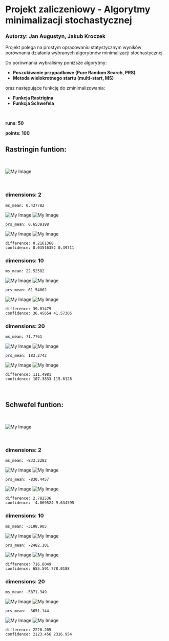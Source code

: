 # Projekt zaliczeniowy - Algorytmy minimalizacji stochastycznej
### Autorzy: Jan Augustyn, Jakub Kroczek

Projekt polega na prostym opracowaniu statystycznym wyników porównania działania wybranych algorytmów minimalizacji stochastycznej.

Do porównania wybraliśmy poniższe algorytmy:
- **Poszukiwanie przypadkowe (Pure Random Search, PRS)**
- **Metoda wielokrotnego startu (multi-start, MS)**

oraz następujące funkcję do zminimalizowania:
- **Funkcja Rastrigina**
- **Funkcja Schwefela**

&nbsp;
&nbsp;

**runs: 50**

**points: 100**

## Rastringin funtion:

&nbsp;

![My Image](images/Rastrigin_function2.png)

&nbsp;

### dimensions: 2
```
ms_mean: 0.437782
```
![My Image](histograms/Rastirgin_2_ms.png)
![My Image](boxplot/Rastirgin_2_ms.png)
```
prs_mean: 0.6539188
```
![My Image](histograms/Rastirgin_2_prs.png)
![My Image](boxplot/Rastirgin_2_prs.png)
```
difference: 0.2161368 
confidence: 0.03516352 0.39711
```

### dimensions: 10 

```
ms_mean: 22.52582
```
![My Image](histograms/Rastirgin_10_ms.png)
![My Image](boxplot/Rastirgin_10_ms.png)
```
prs_mean: 61.54062
```
![My Image](histograms/Rastirgin_10_prs.png)
![My Image](boxplot/Rastirgin_10_prs.png)
```
difference: 39.01479 
confidence: 36.45654 41.57305
```
### dimensions: 20

```
ms_mean: 71.7761
```
![My Image](histograms/Rastirgin_20_ms.png)
![My Image](boxplot/Rastirgin_20_ms.png)
```
prs_mean: 183.2742
```
![My Image](histograms/Rastirgin_20_prs.png)
![My Image](boxplot/Rastirgin_20_prs.png)
```
difference: 111.4981 
confidence: 107.3833 115.6128
```

&nbsp;
## Schwefel funtion:
&nbsp;

![My Image](images/Schwefel_function2.jpg)

&nbsp;

### dimensions: 2 
```
ms_mean: -833.2282
```
![My Image](histograms/Schwefel_2_ms.png)
![My Image](boxplot/Schwefel_2_ms.png)
```
prs_mean: -830.4457
```
![My Image](histograms/Schwefel_2_prs.png)
![My Image](boxplot/Schwefel_2_prs.png)
```
difference: 2.782536 
confidence: -4.069524 9.634595
```

### dimensions: 10
```
ms_mean: -3198.905
```
![My Image](histograms/Schwefel_10_ms.png)
![My Image](boxplot/Schwefel_10_ms.png)
```
prs_mean: -2482.101
```
![My Image](histograms/Schwefel_10_prs.png)
![My Image](boxplot/Schwefel_10_prs.png)
```
difference: 716.8049 
confidence: 655.591 778.0188
```
### dimensions: 20 
```
ms_mean: -5871.349
```
![My Image](histograms/Schwefel_20_ms.png)
![My Image](boxplot/Schwefel_20_ms.png)
```
prs_mean: -3651.144
```
![My Image](histograms/Schwefel_20_prs.png)
![My Image](boxplot/Schwefel_20_prs.png)
```
difference: 2220.205 
confidence: 2123.456 2316.954
```
